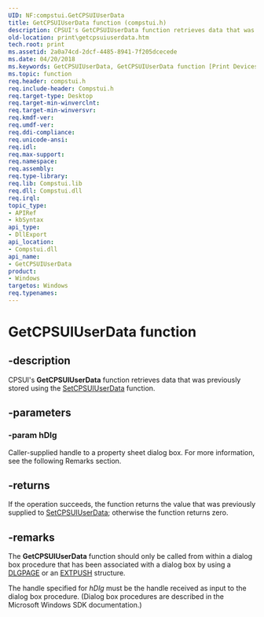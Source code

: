 ```yaml
---
UID: NF:compstui.GetCPSUIUserData
title: GetCPSUIUserData function (compstui.h)
description: CPSUI's GetCPSUIUserData function retrieves data that was previously stored using the SetCPSUIUserData function.
old-location: print\getcpsuiuserdata.htm
tech.root: print
ms.assetid: 2a0a74cd-2dcf-4485-8941-7f205dcecede
ms.date: 04/20/2018
ms.keywords: GetCPSUIUserData, GetCPSUIUserData function [Print Devices], compstui/GetCPSUIUserData, cpsuifnc_78057e6d-1a47-4b92-9d43-881ab0935169.xml, print.getcpsuiuserdata
ms.topic: function
req.header: compstui.h
req.include-header: Compstui.h
req.target-type: Desktop
req.target-min-winverclnt: 
req.target-min-winversvr: 
req.kmdf-ver: 
req.umdf-ver: 
req.ddi-compliance: 
req.unicode-ansi: 
req.idl: 
req.max-support: 
req.namespace: 
req.assembly: 
req.type-library: 
req.lib: Compstui.lib
req.dll: Compstui.dll
req.irql: 
topic_type:
- APIRef
- kbSyntax
api_type:
- DllExport
api_location:
- Compstui.dll
api_name:
- GetCPSUIUserData
product:
- Windows
targetos: Windows
req.typenames: 
---
```


# GetCPSUIUserData function


## -description


CPSUI's <b>GetCPSUIUserData</b> function retrieves data that was previously stored using the <a href="https://msdn.microsoft.com/library/windows/hardware/ff562624">SetCPSUIUserData</a> function.


## -parameters




### -param hDlg

Caller-supplied handle to a property sheet dialog box. For more information, see the following Remarks section.


## -returns



If the operation succeeds, the function returns the value that was previously supplied to <a href="https://msdn.microsoft.com/library/windows/hardware/ff562624">SetCPSUIUserData</a>; otherwise the function returns zero.




## -remarks



The <b>GetCPSUIUserData</b> function should only be called from within a dialog box procedure that has been associated with a dialog box by using a <a href="https://msdn.microsoft.com/library/windows/hardware/ff547607">DLGPAGE</a> or an <a href="https://msdn.microsoft.com/library/windows/hardware/ff548795">EXTPUSH</a> structure.

The handle specified for <i>hDlg</i> must be the handle received as input to the dialog box procedure. (Dialog box procedures are described in the Microsoft Windows SDK documentation.)



